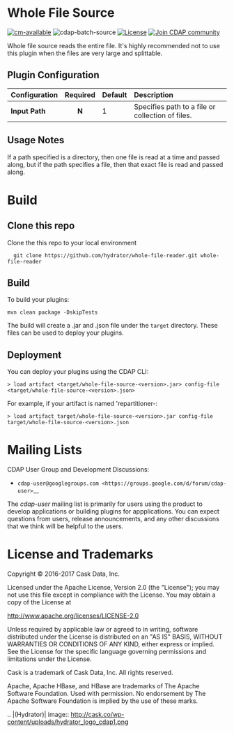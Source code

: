 # Whole File Source

[![cm-available](https://cdap-users.herokuapp.com/assets/cm-available.svg)](https://docs.cask.co/cdap/current/en/integrations/cask-market.html)
![cdap-batch-source](https://cdap-users.herokuapp.com/assets/cdap-batch-source.svg)
[![License](https://img.shields.io/badge/License-Apache%202.0-blue.svg)](https://opensource.org/licenses/Apache-2.0)
[![Join CDAP community](https://cdap-users.herokuapp.com/badge.svg?t=wrangler)](https://cdap-users.herokuapp.com?t=1)

Whole file source reads the entire file. It's highly recommended not
to use this plugin when the files are very large and splittable.

## Plugin Configuration

| Configuration | Required | Default | Description |
| :------------ | :------: | :----- | :---------- |
| **Input Path** | **N** | 1 | Specifies path to a file or collection of files. |

## Usage Notes

If a path specified is a directory, then one file is read at a time
and passed along, but if the path specifies a file, then that exact
file is read and passed along.

# Build

## Clone this repo
Clone the this repo to your local environment

```
  git clone https://github.com/hydrator/whole-file-reader.git whole-file-reader
```

## Build

To build your plugins:

    mvn clean package -DskipTests

The build will create a .jar and .json file under the ``target`` directory.
These files can be used to deploy your plugins.

## Deployment
You can deploy your plugins using the CDAP CLI:

    > load artifact <target/whole-file-source-<version>.jar> config-file <target/whole-file-source-<version>.json>

For example, if your artifact is named 'repartitioner-<version>:

    > load artifact target/whole-file-source-<version>.jar config-file target/whole-file-source-<version>.json

# Mailing Lists

CDAP User Group and Development Discussions:

- `cdap-user@googlegroups.com <https://groups.google.com/d/forum/cdap-user>`__

The *cdap-user* mailing list is primarily for users using the product to develop
applications or building plugins for appplications. You can expect questions from 
users, release announcements, and any other discussions that we think will be helpful 
to the users.

# License and Trademarks

Copyright © 2016-2017 Cask Data, Inc.

Licensed under the Apache License, Version 2.0 (the "License"); you may not use this file except
in compliance with the License. You may obtain a copy of the License at

http://www.apache.org/licenses/LICENSE-2.0

Unless required by applicable law or agreed to in writing, software distributed under the 
License is distributed on an "AS IS" BASIS, WITHOUT WARRANTIES OR CONDITIONS OF ANY KIND, 
either express or implied. See the License for the specific language governing permissions 
and limitations under the License.

Cask is a trademark of Cask Data, Inc. All rights reserved.

Apache, Apache HBase, and HBase are trademarks of The Apache Software Foundation. Used with
permission. No endorsement by The Apache Software Foundation is implied by the use of these marks.

.. |(Hydrator)| image:: http://cask.co/wp-content/uploads/hydrator_logo_cdap1.png


